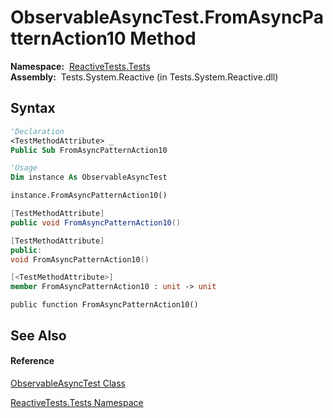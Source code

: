 # ObservableAsyncTest.FromAsyncPatternAction10 Method

**Namespace:**  [ReactiveTests.Tests](ReactiveTests.Tests\ReactiveTests.Tests.md)  
**Assembly:**  Tests.System.Reactive (in Tests.System.Reactive.dll)

## Syntax

```vb
'Declaration
<TestMethodAttribute> _
Public Sub FromAsyncPatternAction10
```

```vb
'Usage
Dim instance As ObservableAsyncTest

instance.FromAsyncPatternAction10()
```

```csharp
[TestMethodAttribute]
public void FromAsyncPatternAction10()
```

```c++
[TestMethodAttribute]
public:
void FromAsyncPatternAction10()
```

```fsharp
[<TestMethodAttribute>]
member FromAsyncPatternAction10 : unit -> unit 
```

```jscript
public function FromAsyncPatternAction10()
```

## See Also

#### Reference

[ObservableAsyncTest Class](ObservableAsyncTest\ObservableAsyncTest.md)

[ReactiveTests.Tests Namespace](ReactiveTests.Tests\ReactiveTests.Tests.md)




